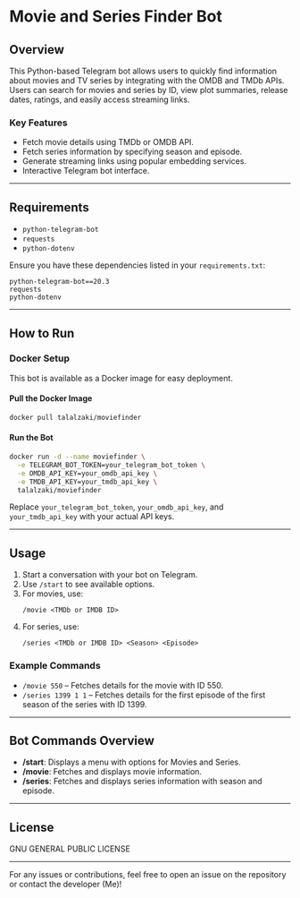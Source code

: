 # Movie and Series Finder Bot

## Overview
This Python-based Telegram bot allows users to quickly find information about movies and TV series by integrating with the OMDB and TMDb APIs. Users can search for movies and series by ID, view plot summaries, release dates, ratings, and easily access streaming links.

### Key Features
- Fetch movie details using TMDb or OMDB API.
- Fetch series information by specifying season and episode.
- Generate streaming links using popular embedding services.
- Interactive Telegram bot interface.

---

## Requirements
- `python-telegram-bot`
- `requests`
- `python-dotenv`

Ensure you have these dependencies listed in your `requirements.txt`:
```plaintext
python-telegram-bot==20.3
requests
python-dotenv
```

---

## How to Run

### Docker Setup
This bot is available as a Docker image for easy deployment.

#### Pull the Docker Image
```bash
docker pull talalzaki/moviefinder
```

#### Run the Bot
```bash
docker run -d --name moviefinder \
  -e TELEGRAM_BOT_TOKEN=your_telegram_bot_token \
  -e OMDB_API_KEY=your_omdb_api_key \
  -e TMDB_API_KEY=your_tmdb_api_key \
  talalzaki/moviefinder
```
Replace `your_telegram_bot_token`, `your_omdb_api_key`, and `your_tmdb_api_key` with your actual API keys.

---

## Usage
1. Start a conversation with your bot on Telegram.
2. Use `/start` to see available options.
3. For movies, use:
   ```
   /movie <TMDb or IMDB ID>
   ```
4. For series, use:
   ```
   /series <TMDb or IMDB ID> <Season> <Episode>
   ```

### Example Commands
- `/movie 550` – Fetches details for the movie with ID 550.
- `/series 1399 1 1` – Fetches details for the first episode of the first season of the series with ID 1399.

---

## Bot Commands Overview
- **/start**: Displays a menu with options for Movies and Series.
- **/movie**: Fetches and displays movie information.
- **/series**: Fetches and displays series information with season and episode.

---

## License
GNU GENERAL PUBLIC LICENSE

---

For any issues or contributions, feel free to open an issue on the repository or contact the developer (Me)!

